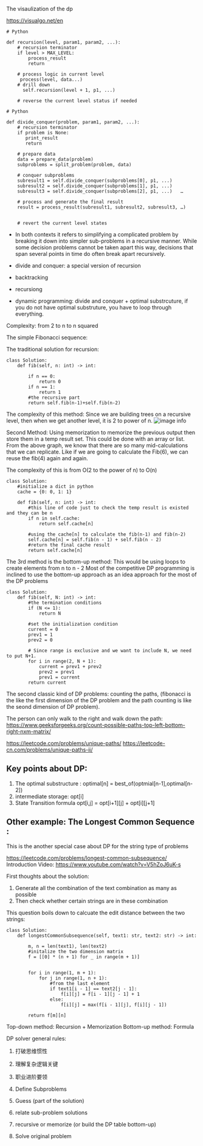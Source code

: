 The visaulization of the dp 

https://visualgo.net/en

```
# Python

def recursion(level, param1, param2, ...):     
    # recursion terminator     
    if level > MAX_LEVEL: 	   
        process_result 	   
        return     
    
    # process logic in current level     
     process(level, data...)     
    # drill down     
      self.recursion(level + 1, p1, ...)     
         
    # reverse the current level status if needed

```

```
# Python

def divide_conquer(problem, param1, param2, ...):   
    # recursion terminator   
    if problem is None: 	
       print_result 	
       return   
    
    # prepare data   
    data = prepare_data(problem)   
    subproblems = split_problem(problem, data)   
    
    # conquer subproblems   
    subresult1 = self.divide_conquer(subproblems[0], p1, ...)   
    subresult2 = self.divide_conquer(subproblems[1], p1, ...)   
    subresult3 = self.divide_conquer(subproblems[2], p1, ...)   …  
    
    # process and generate the final result   
    result = process_result(subresult1, subresult2, subresult3, …)	  
    
    
    # revert the current level states

```
* In both contexts it refers to simplifying a complicated problem by breaking it down into simpler sub-problems in a recursive manner. 
While some decision problems cannot be taken apart this way, decisions that span several points in time do often break apart recursively. 


* divide and conquer: a special version of recursion 
* backtracking 
* recursiong 
* dynamic programming: divide and conquer + optimal substrcuture, if you do not have optimal substruture, you have to loop through everything. 

Complexity: 
from 2 to n to n squared 

The simple Fibonacci sequence: 

The traditional solution for recursion: 
```
class Solution:
    def fib(self, n: int) -> int:
        
        if n == 0: 
            return 0
        if n == 1:
            return 1
        #the recursive part 
        return self.fib(n-1)+self.fib(n-2)

```

The complexity of this method: 
Since we are building trees on a recursive level, then when we get another level, it is 2 to power of n. 
![image info](https://leetcode.com/problems/fibonacci-number/Figures/509/fibonacciRecursion5.png)

Second Method: Using memorization to memorize the previous output then store them in a temp result set. This could be done with an array or list. 
From the above graph, we know that there are so many mid-calculations that we can replicate. Like if we are going to calculate the Fib(6), we can reuse the fib(4) again and again. 

The complexity of this is from O(2 to the power of n) to O(n) 

```
class Solution:
    #initialize a dict in python 
    cache = {0: 0, 1: 1}

    def fib(self, n: int) -> int:
        #this line of code just to check the temp result is existed and they can be n 
        if n in self.cache:
            return self.cache[n]
        
        #using the cache[n] to calculate the fib(n-1) and fib(n-2) 
        self.cache[n] = self.fib(n - 1) + self.fib(n - 2)
        #return the final cache result 
        return self.cache[n]

```
The 3rd method is the bottom-up method: 
This would be using loops to create elements from n to n - 2 
Most of the competitive DP programming is inclined to use the bottom-up approach as an idea approach for the most of the DP problems 

```
class Solution:
    def fib(self, N: int) -> int:
        #the termination conditions 
        if (N <= 1):
            return N
        
        #set the initialization condition 
        current = 0
        prev1 = 1
        prev2 = 0

        # Since range is exclusive and we want to include N, we need to put N+1.
        for i in range(2, N + 1):
            current = prev1 + prev2
            prev2 = prev1
            prev1 = current
        return current
```

The second classic kind of DP problems: counting the paths, (fibonacci is the like the first dimension of the DP problem and the path counting is like the seond dimension of DP problem). 

The person can only walk to the right and walk down the path: https://www.geeksforgeeks.org/count-possible-paths-top-left-bottom-right-nxm-matrix/

https://leetcode.com/problems/unique-paths/
https://leetcode-cn.com/problems/unique-paths-ii/

## Key points about DP: 
1. The optimal substructure : optimal[n] = best_of(optmial[n-1],optimal[n-2])
2. intermediate storage: opt[i]
3. State Transition formula 
opt[i,j] = opt[i+1][j] + opt[i][j+1]


## Other example: The Longest Common Sequence : 
This is the another special case about DP for the string type of problems 

https://leetcode.com/problems/longest-common-subsequence/
Introduction Video: https://www.youtube.com/watch?v=V5hZoJ6uK-s

First thoughts about the solution: 
1. Generate all the combination of the text combination as many as possible 
2. Then check whether certain strings are in these combination 

This question boils down to calcuate the edit distance between the two strings: 

```
class Solution:
    def longestCommonSubsequence(self, text1: str, text2: str) -> int:
    
        m, n = len(text1), len(text2)
        #initalize the two dimension matrix 
        f = [[0] * (n + 1) for _ in range(m + 1)]
        
        
        for i in range(1, m + 1):
            for j in range(1, n + 1):
                #from the last element 
                if text1[i - 1] == text2[j - 1]:
                    f[i][j] = f[i - 1][j - 1] + 1
                else:
                    f[i][j] = max(f[i - 1][j], f[i][j - 1])
        
        return f[m][n]
```

Top-down method: Recursion + Memorization 
Bottom-up method: Formula 

DP solver general rules: 
1. 打破思维惯性
2. 理解复杂逻辑关键
3. 职业进阶要领  

1. Define Subproblems 
2. Guess (part of the solution) 
3. relate sub-problem solutions 
4. recursive or memorize (or build the DP table bottom-up) 
5. Solve original problem 


































